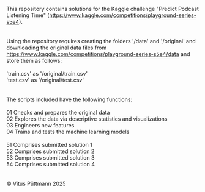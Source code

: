 This repository contains solutions for the Kaggle challenge "Predict Podcast Listening Time" (https://www.kaggle.com/competitions/playground-series-s5e4).<br>
<br>
<br>
Using the repository requires creating the folders '/data' and '/original' and downloading the original data files from https://www.kaggle.com/competitions/playground-series-s5e4/data and store them as follows:<br>
<br>
'train.csv' as '/original/train.csv'<br>
'test.csv' as '/original/test.csv'<br>
<br>
<br>
The scripts included have the following functions:<br>
<br>
01 Checks and prepares the original data<br>
02 Explores the data via descriptive statistics and visualizations<br>
03 Engineers new features<br>
04 Trains and tests the machine learning models<br>
<br>
51 Comprises submitted solution 1<br>
52 Comprises submitted solution 2<br>
53 Comprises submitted solution 3<br>
54 Comprises submitted solution 4<br>
<br>
<br>
© Vitus Püttmann 2025
